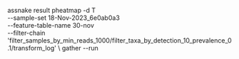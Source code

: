 assnake result pheatmap -d T \
    --sample-set 18-Nov-2023_6e0ab0a3 \
    --feature-table-name 30-nov \
    --filter-chain 'filter_samples_by_min_reads_1000/filter_taxa_by_detection_10_prevalence_0.1/transform_log' \ gather --run